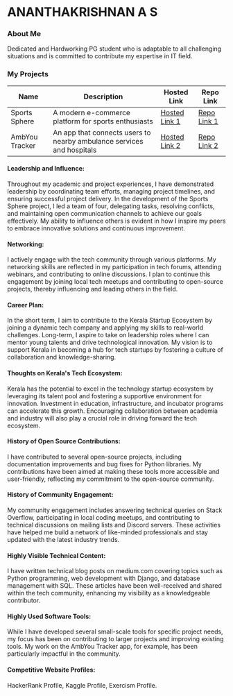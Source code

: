 # ANANTHAKRISHNAN A S

### About Me
Dedicated and Hardworking PG student who is adaptable to all challenging situations and is committed to contribute
my expertise in IT field.


### My Projects

| Name                | Description                                                               | Hosted Link                              | Repo Link                                                      |
|---------------------|---------------------------------------------------------------------------|------------------------------------------|----------------------------------------------------------------|
| Sports Sphere | A modern e-commerce platform for sports enthusiasts                             | [Hosted Link 1](https://example.com)    | [Repo Link 1](https://github.com/username/project1)             |
| AmbYou Tracker  | An app that connects users to nearby ambulance services and hospitals         | [Hosted Link 2](https://example.com)    | [Repo Link 2](https://github.com/username/project2)             |

#### Leadership and Influence:

Throughout my academic and project experiences, I have demonstrated leadership by coordinating team efforts, managing project timelines, and ensuring successful project delivery. In the development of the Sports Sphere project, I led a team of four, delegating tasks, resolving conflicts, and maintaining open communication channels to achieve our goals effectively. My ability to influence others is evident in how I inspire my peers to embrace innovative solutions and continuous improvement.

#### Networking:

I actively engage with the tech community through various platforms. My networking skills are reflected in my participation in tech forums, attending webinars, and contributing to online discussions. I plan to continue this engagement by joining local tech meetups and contributing to open-source projects, thereby influencing and leading others in the field.

#### Career Plan:

In the short term, I aim to contribute to the Kerala Startup Ecosystem by joining a dynamic tech company and applying my skills to real-world challenges. Long-term, I aspire to take on leadership roles where I can mentor young talents and drive technological innovation. My vision is to support Kerala in becoming a hub for tech startups by fostering a culture of collaboration and knowledge-sharing.

#### Thoughts on Kerala's Tech Ecosystem:

Kerala has the potential to excel in the technology startup ecosystem by leveraging its talent pool and fostering a supportive environment for innovation. Investment in education, infrastructure, and incubator programs can accelerate this growth. Encouraging collaboration between academia and industry will also play a crucial role in driving forward the tech ecosystem.

#### History of Open Source Contributions:

I have contributed to several open-source projects, including documentation improvements and bug fixes for Python libraries. My contributions have been aimed at making these tools more accessible and user-friendly, reflecting my commitment to the open-source community.

#### History of Community Engagement:

My community engagement includes answering technical queries on Stack Overflow, participating in local coding meetups, and contributing to technical discussions on mailing lists and Discord servers. These activities have helped me build a network of like-minded professionals and stay updated with the latest industry trends.
#### Highly Visible Technical Content:

I have written technical blog posts on medium.com covering topics such as Python programming, web development with Django, and database management with SQL. These articles have been well-received and shared within the tech community, enhancing my visibility as a knowledgeable contributor.

#### Highly Used Software Tools:

While I have developed several small-scale tools for specific project needs, my focus has been on contributing to larger projects and improving existing tools. My work on the AmbYou Tracker app, for example, has been particularly impactful in the community.

#### Competitive Website Profiles:

HackerRank Profile,
Kaggle Profile,
Exercism Profile.
